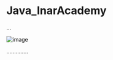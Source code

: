 # Java_InarAcademy
...

![image](http://veriakademi.com/images/java-ne-ise-yarar.jpg)

..............
